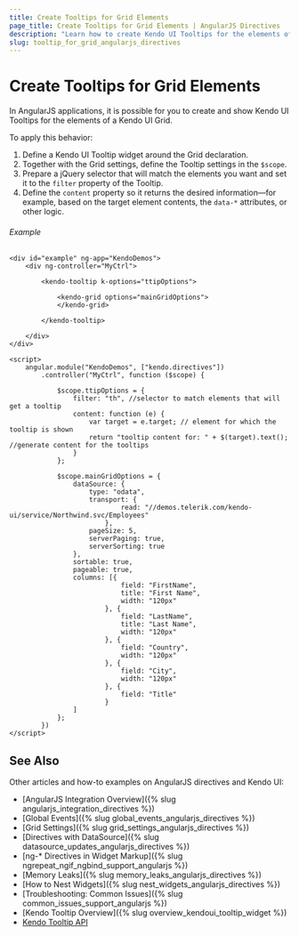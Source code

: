 ```yaml
---
title: Create Tooltips for Grid Elements
page_title: Create Tooltips for Grid Elements | AngularJS Directives
description: "Learn how to create Kendo UI Tooltips for the elements of a Kendo UI Grid in AngularJS applications."
slug: tooltip_for_grid_angularjs_directives
---
```


# Create Tooltips for Grid Elements

In AngularJS applications, it is possible for you to create and show Kendo UI Tooltips for the elements of a Kendo UI Grid.

To apply this behavior:   
1. Define a Kendo UI Tooltip widget around the Grid declaration.   
1. Together with the Grid settings, define the Tooltip settings in the `$scope`.   
1. Prepare a jQuery selector that will match the elements you want and set it to the `filter` property of the Tooltip.   
1. Define the `content` property so it returns the desired information&mdash;for example, based on the target element contents, the `data-*` attributes, or other logic.   

###### Example

	<div id="example" ng-app="KendoDemos">
		<div ng-controller="MyCtrl">

			<kendo-tooltip k-options="ttipOptions">

				<kendo-grid options="mainGridOptions">
				</kendo-grid>

			</kendo-tooltip>

		</div>
	</div>

	<script>
		angular.module("KendoDemos", ["kendo.directives"])
			.controller("MyCtrl", function ($scope) {

				$scope.ttipOptions = {
					filter: "th", //selector to match elements that will get a tooltip
					content: function (e) {
						var target = e.target; // element for which the tooltip is shown
						return "tooltip content for: " + $(target).text(); //generate content for the tooltips
					}
				};

				$scope.mainGridOptions = {
					dataSource: {
						type: "odata",
						transport: {
								read: "//demos.telerik.com/kendo-ui/service/Northwind.svc/Employees"
							},
						pageSize: 5,
						serverPaging: true,
						serverSorting: true
					},
					sortable: true,
					pageable: true,
					columns: [{
								field: "FirstName",
								title: "First Name",
								width: "120px"
							}, {
								field: "LastName",
								title: "Last Name",
								width: "120px"
							}, {
								field: "Country",
								width: "120px"
							}, {
								field: "City",
								width: "120px"
							}, {
								field: "Title"
							}
					]
				};
			})
	</script>

## See Also

Other articles and how-to examples on AngularJS directives and Kendo UI:

* [AngularJS Integration Overview]({% slug angularjs_integration_directives %})
* [Global Events]({% slug global_events_angularjs_directives %})
* [Grid Settings]({% slug grid_settings_angularjs_directives %})
* [Directives with DataSource]({% slug datasource_updates_angularjs_directives %})
* [ng-* Directives in Widget Markup]({% slug ngrepeat_ngif_ngbind_support_angularjs %})
* [Memory Leaks]({% slug memory_leaks_angularjs_directives %})
* [How to Nest Widgets]({% slug nest_widgets_angularjs_directives %})
* [Troubleshooting: Common Issues]({% slug common_issues_support_angularjs %})
* [Kendo Tooltip Overview]({% slug overview_kendoui_tooltip_widget %})
* [Kendo Tooltip API](/api/javascript/ui/tooltip)
